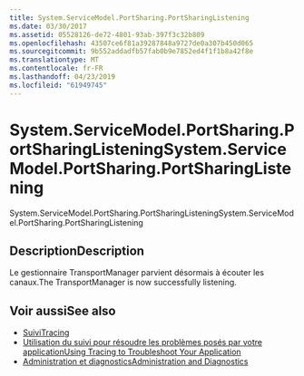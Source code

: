 ```yaml
---
title: System.ServiceModel.PortSharing.PortSharingListening
ms.date: 03/30/2017
ms.assetid: 05528126-de72-4801-93ab-397f3c32b809
ms.openlocfilehash: 43507ce6f81a39287848a9727de0a307b450d065
ms.sourcegitcommit: 9b552addadfb57fab0b9e7852ed4f1f1b8a42f8e
ms.translationtype: MT
ms.contentlocale: fr-FR
ms.lasthandoff: 04/23/2019
ms.locfileid: "61949745"
---
```

# <a name="systemservicemodelportsharingportsharinglistening"></a><span data-ttu-id="d390a-102">System.ServiceModel.PortSharing.PortSharingListening</span><span class="sxs-lookup"><span data-stu-id="d390a-102">System.ServiceModel.PortSharing.PortSharingListening</span></span>
<span data-ttu-id="d390a-103">System.ServiceModel.PortSharing.PortSharingListening</span><span class="sxs-lookup"><span data-stu-id="d390a-103">System.ServiceModel.PortSharing.PortSharingListening</span></span>  
  
## <a name="description"></a><span data-ttu-id="d390a-104">Description</span><span class="sxs-lookup"><span data-stu-id="d390a-104">Description</span></span>  
 <span data-ttu-id="d390a-105">Le gestionnaire TransportManager parvient désormais à écouter les canaux.</span><span class="sxs-lookup"><span data-stu-id="d390a-105">The TransportManager is now successfully listening.</span></span>  
  
## <a name="see-also"></a><span data-ttu-id="d390a-106">Voir aussi</span><span class="sxs-lookup"><span data-stu-id="d390a-106">See also</span></span>

- [<span data-ttu-id="d390a-107">Suivi</span><span class="sxs-lookup"><span data-stu-id="d390a-107">Tracing</span></span>](../../../../../docs/framework/wcf/diagnostics/tracing/index.md)
- [<span data-ttu-id="d390a-108">Utilisation du suivi pour résoudre les problèmes posés par votre application</span><span class="sxs-lookup"><span data-stu-id="d390a-108">Using Tracing to Troubleshoot Your Application</span></span>](../../../../../docs/framework/wcf/diagnostics/tracing/using-tracing-to-troubleshoot-your-application.md)
- [<span data-ttu-id="d390a-109">Administration et diagnostics</span><span class="sxs-lookup"><span data-stu-id="d390a-109">Administration and Diagnostics</span></span>](../../../../../docs/framework/wcf/diagnostics/index.md)
